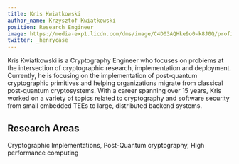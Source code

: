 ```yaml
---
title: Kris Kwiatkowski
author_name: Krzysztof Kwiatkowski
position: Research Engineer
image: https://media-exp1.licdn.com/dms/image/C4D03AQHke9o0-k8J0Q/profile-displayphoto-shrink_200_200/0/1558826548574?e=1634774400&v=beta&t=uN8iAjot-lJVCnHgwlMtV7gDUVPQ2P5kUOiZM-NkaXg
twitter: _henrycase
---
```


Kris Kwiatkowski is a Cryptography Engineer who focuses on problems at the intersection of cryptographic research, implementation and deployment. Currently, he is focusing on the implementation of post-quantum cryptographic primitives and helping organizations migrate from classical post-quantum cryptosystems. With a career spanning over 15 years, Kris worked on a variety of topics related to cryptography and software security from small embedded TEEs to large, distributed backend systems.

## Research Areas 
Cryptographic Implementations, Post-Quantum cryptography, High performance computing

